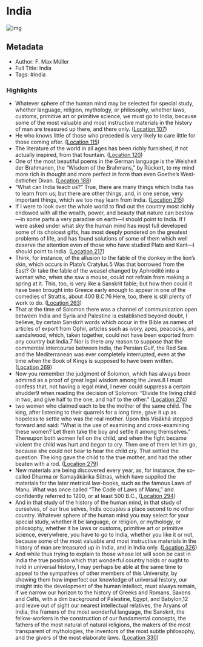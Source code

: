 # India

![img](https://m.media-amazon.com/images/I/51HiJrwtsVL._SY160.jpg)

## Metadata

- Author: F. Max Müller
- Full Title: India
- Tags:  #india

### Highlights

- Whatever sphere of the human mind may be selected for special study, whether language, religion, mythology, or philosophy, whether laws, customs, primitive art or primitive science, we must go to India, because some of the most valuable and most instructive materials in the history of man are treasured up there, and there only. ([Location 107](https://readwise.io/to_kindle?action=open&asin=B09R4TBJ5S&location=107))
- He who knows little of those who preceded is very likely to care little for those coming after. ([Location 115](https://readwise.io/to_kindle?action=open&asin=B09R4TBJ5S&location=115))
- The literature of the world in all ages has been richly furnished, if not actually inspired, from that fountain. ([Location 120](https://readwise.io/to_kindle?action=open&asin=B09R4TBJ5S&location=120))
- One of the most beautiful poems in the German language is the Weisheit der Brahmanen, the “Wisdom of the Brahmans,” by Rückert, to my mind more rich in thought and more perfect in form than even Goethe’s West-östlicher Divan. ([Location 188](https://readwise.io/to_kindle?action=open&asin=B09R4TBJ5S&location=188))
- “What can India teach us?” True, there are many things which India has to learn from us; but there are other things, and, in one sense, very important things, which we too may learn from India. ([Location 215](https://readwise.io/to_kindle?action=open&asin=B09R4TBJ5S&location=215))
- If I were to look over the whole world to find out the country most richly endowed with all the wealth, power, and beauty that nature can bestow—in some parts a very paradise on earth—I should point to India. If I were asked under what sky the human mind has most full developed some of its choicest gifts, has most deeply pondered on the greatest problems of life, and has found solutions of some of them which well deserve the attention even of those who have studied Plato and Kant—I should point to India. ([Location 217](https://readwise.io/to_kindle?action=open&asin=B09R4TBJ5S&location=217))
- Think, for instance, of the allusion to the fable of the donkey in the lion’s skin, which occurs in Plato’s Cratylus.5 Was that borrowed from the East? Or take the fable of the weasel changed by Aphroditê into a woman who, when she saw a mouse, could not refrain from making a spring at it. This, too, is very like a Sanskrit fable; but how then could it have been brought into Greece early enough to appear in one of the comedies of Strattis, about 400 B.C.?6 Here, too, there is still plenty of work to do. ([Location 263](https://readwise.io/to_kindle?action=open&asin=B09R4TBJ5S&location=263))
- That at the time of Solomon there was a channel of communication open between India and Syria and Palestine is established beyond doubt, I believe, by certain Sanskrit words which occur in the Bible as names of articles of export from Ophir, articles such as ivory, apes, peacocks, and sandalwood, which, taken together, could not have been exported from any country but India.7 Nor is there any reason to suppose that the commercial intercourse between India, the Persian Gulf, the Red Sea and the Mediterranean was ever completely interrupted, even at the time when the Book of Kings is supposed to have been written. ([Location 269](https://readwise.io/to_kindle?action=open&asin=B09R4TBJ5S&location=269))
- Now you remember the judgment of Solomon, which has always been admired as a proof of great legal wisdom among the Jews.8 I must confess that, not having a legal mind, I never could suppress a certain shudder9 when reading the decision of Solomon: “Divide the living child in two, and give half to the one, and half to the other.” ([Location 274](https://readwise.io/to_kindle?action=open&asin=B09R4TBJ5S&location=274))
- two women who claimed each to be the mother of the same child. The king, after listening to their quarrels for a long time, gave it up as hopeless to settle who was the real mother. Upon this Visâkhâ stepped forward and said: “What is the use of examining and cross-examining these women? Let them take the boy and settle it among themselves.” Thereupon both women fell on the child, and when the fight became violent the child was hurt and began to cry. Then one of them let him go, because she could not bear to hear the child cry. That settled the question. The king gave the child to the true mother, and had the other beaten with a rod. ([Location 279](https://readwise.io/to_kindle?action=open&asin=B09R4TBJ5S&location=279))
- New materials are being discovered every year, as, for instance, the so-called Dharma or Samayâkârika Sûtras, which have supplied the materials for the later metrical law-books, such as the famous Laws of Manu. What was once called “The Code of Laws of Manu,” and confidently referred to 1200, or at least 500 B.C., ([Location 294](https://readwise.io/to_kindle?action=open&asin=B09R4TBJ5S&location=294))
- And in that study of the history of the human mind, in that study of ourselves, of our true selves, India occupies a place second to no other country. Whatever sphere of the human mind you may select for your special study, whether it be language, or religion, or mythology, or philosophy, whether it be laws or customs, primitive art or primitive science, everywhere, you have to go to India, whether you like it or not, because some of the most valuable and most instructive materials in the history of man are treasured up in India, and in India only. ([Location 326](https://readwise.io/to_kindle?action=open&asin=B09R4TBJ5S&location=326))
- And while thus trying to explain to those whose lot will soon be cast in India the true position which that wonderful country holds or ought to hold in universal history, I may perhaps be able at the same time to appeal to the sympathies of other members of this University, by showing them how imperfect our knowledge of universal history, our insight into the development of the human intellect, must always remain, if we narrow our horizon to the history of Greeks and Romans, Saxons and Celts, with a dim background of Palestine, Egypt, and Babylon,12 and leave out of sight our nearest intellectual relatives, the Aryans of India, the framers of the most wonderful language, the Sanskrit, the fellow-workers in the construction of our fundamental concepts, the fathers of the most natural of natural religions, the makers of the most transparent of mythologies, the inventors of the most subtle philosophy, and the givers of the most elaborate laws. ([Location 330](https://readwise.io/to_kindle?action=open&asin=B09R4TBJ5S&location=330))
